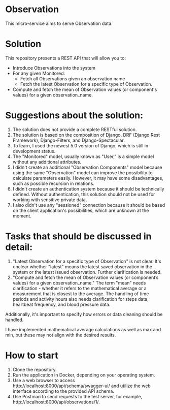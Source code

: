 # Observation
This micro-service aims to serve Observation data.

# Solution
This repository presents a REST API that will allow you to:
 - Introduce Observations into the system
 - For any given Monitored:
   - Fetch all Observations given an observation name
   - Fetch the latest Observation for a specific type of Observation.
 - Compute and fetch the mean of Observation values (or component's values) for a given observation_name.

# Suggestions about the solution:
1. The solution does not provide a complete RESTful solution.
2. The solution is based on the composition of Django, DRF (Django Rest Framework), Django-Filters, and Django-Spectacular.
3. To learn, I used the newest 5.0 version of Django, which is still in development status.
4. The "Monitored" model, usually known as "User," is a simple model without any additional attributes.
5. I didn't create an additional "Observation Components" model because using the same "Observation" model can improve the possibility to calculate parameters easily. However, it may have some disadvantages, such as possible recursion in relations.
6. I didn't create an authentication system because it should be technically defined. Without authentication, this solution should not be used for working with sensitive private data.
7. I also didn't use any "sessioned" connection because it should be based on the client application's possibilities, which are unknown at the moment.

# Tasks that should be discussed in detail:
1. "Latest Observation for a specific type of Observation" is not clear. It's unclear whether "latest" means the latest saved observation in the system or the latest issued observation. Further clarification is needed.
2. "Compute and fetch the mean of Observation values (or component’s values) for a given observation_name." The term "mean" needs clarification - whether it refers to the mathematical average or a measurement that is closest to the average. The handling of time periods and activity hours also needs clarification for steps data, heartbeat frequency, and blood pressure data.

Additionally, it's important to specify how errors or data cleaning should be handled.

I have implemented mathematical average calculations as well as max and min, but these may not align with the desired results.

# How to start
1. Clone the repository.
2. Run the application in Docker, depending on your operating system.
3. Use a web browser to access http://localhost:8000/api/schema/swagger-ui/ and utilize the web interface according to the provided API schema.
4. Use Postman to send requests to the test server, for example, http://localhost:8000/api/observations/1/.